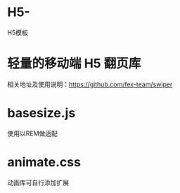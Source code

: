 # H5-
H5模板
# 轻量的移动端 H5 翻页库
相关地址及使用说明：https://github.com/fex-team/swiper
# basesize.js
使用以REM做适配
# animate.css
动画库可自行添加扩展
